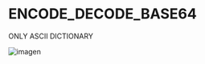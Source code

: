 # ENCODE_DECODE_BASE64


ONLY ASCII DICTIONARY

![imagen](https://github.com/VOIDSHIPPER/ENCODE_DECODE_BASE64/assets/58186520/b17ff4c7-742a-470b-a80e-1d437504c180)


